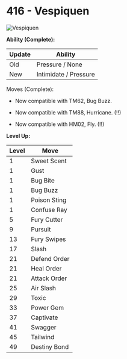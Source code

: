 # 416 - Vespiquen
![][416]

**Ability (Complete):**

Update | Ability
---    | ---
Old    | Pressure / None
New    | Intimidate / Pressure

Moves (Complete):

 - Now compatible with TM62, Bug Buzz.

 - Now compatible with TM88, Hurricane. (!!)

 - Now compatible with HM02, Fly. (!!)

**Level Up:**

Level | Move
---   | ---
  1   | Sweet Scent
  1   | Gust
  1   | Bug Bite
  1   | Bug Buzz
  1   | Poison Sting
  1   | Confuse Ray
  5   | Fury Cutter
  9   | Pursuit
 13   | Fury Swipes
 17   | Slash
 21   | Defend Order
 21   | Heal Order
 21   | Attack Order
 25   | Air Slash
 29   | Toxic
 33   | Power Gem
 37   | Captivate
 41   | Swagger
 45   | Tailwind
 49   | Destiny Bond



[416]: https://raw.githubusercontent.com/PokeAPI/sprites/master/sprites/pokemon/416.png "Vespiquen"
